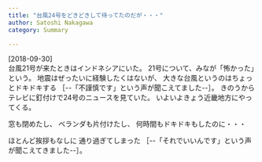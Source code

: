 ```yaml
---
title: "台風24号をどきどきして待ってたのだが・・・"
author: Satoshi Nakagawa
category: Summary

---
```


[2018-09-30]  
 台風21号が来たときはインドネシアにいた。
21号について、みなが「怖かった」という。
地震はぜったいに経験したくはないが、
大きな台風というのはちょっとドキドキする
［--「不謹慎です」という声が聞こえてました--］。
きのうからテレビに釘付けで24号のニュースを見ていた。
いよいよきょう近畿地方にやってくる。

 窓も閉めたし、
ベランダも片付けたし、
何時間もドキドキもしたのに・・・

 ほとんど挨拶もなしに
通り過ぎてしまった
［--「それでいいんです」という声が聞こえてきました--］。

